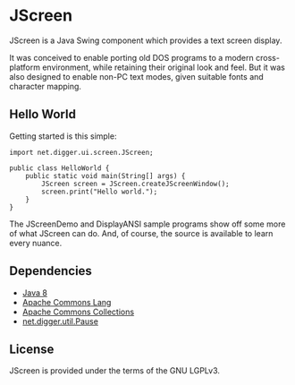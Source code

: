 # JScreen
JScreen is a Java Swing component which provides a text screen display.

It was conceived to enable porting old DOS programs to a modern cross-platform
environment, while retaining their original look and feel.  But it was also
designed to enable non-PC text modes, given suitable fonts and character mapping.


## Hello World
Getting started is this simple:

	import net.digger.ui.screen.JScreen;
	
	public class HelloWorld {
		public static void main(String[] args) {
			JScreen screen = JScreen.createJScreenWindow();
			screen.print("Hello world.");
		}
	}

The JScreenDemo and DisplayANSI sample programs show off some more of what JScreen can do.
And, of course, the source is available to learn every nuance.


## Dependencies
* [Java 8](https://www.oracle.com/java)
* [Apache Commons Lang](https://commons.apache.org/proper/commons-lang)
* [Apache Commons Collections](https://commons.apache.org/proper/commons-collections)
* [net.digger.util.Pause](https://github.com/diggernet/JavaUtils)

## License
JScreen is provided under the terms of the GNU LGPLv3.

